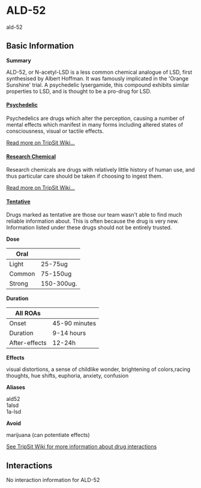 # ALD-52

ald-52

## Basic Information

**Summary**

ALD-52, or N-acetyl-LSD is a less common chemical analogue of LSD, first synthesised by Albert Hoffman. It was famously implicated in the 'Orange Sunshine' trial. A psychedelic lysergamide, this compound exhibits similar properties to LSD, and is thought to be a pro-drug for LSD.

#### [Psychedelic](/category/psychedelic)

Psychedelics are drugs which alter the perception, causing a number of mental effects which manifest in many forms including altered states of consciousness, visual or tactile effects.

[Read more on TripSit Wiki...](#{category.wiki})

#### [Research Chemical](/category/research-chemical)

Research chemicals are drugs with relatively little history of human use, and thus particular care should be taken if choosing to ingest them.

[Read more on TripSit Wiki...](#{category.wiki})

#### [Tentative](/category/tentative)

Drugs marked as tentative are those our team wasn't able to find much reliable information about. This is often because the drug is very new. Information listed under these drugs should not be entirely trusted.

**Dose**

| Oral   |            |
| ------ | ---------- |
| Light  | 25-75ug    |
| Common | 75-150ug   |
| Strong | 150-300ug. |

**Duration**

| All ROAs      |               |
| ------------- | ------------- |
| Onset         | 45-90 minutes |
| Duration      | 9-14 hours    |
| After-effects | 12-24h        |

**Effects**

visual distortions, a sense of childlike wonder, brightening of colors,racing thoughts, hue shifts, euphoria, anxiety, confusion

**Aliases**

ald52  
1alsd  
1a-lsd  

**Avoid**

marijuana (can potentiate effects)

[See TripSit Wiki for more information about drug interactions](http://combo.tripsit.me/)

## Interactions

No interaction information for ALD-52